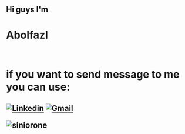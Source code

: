 <h2/> Hi guys I'm <h1/>Abolfazl <h1/> <br>
if you want to send message to me you can use: <h2/>

[![Linkedin](https://img.shields.io/badge/-LinkedIn-blue?style=flat&logo=Linkedin&logoColor=white)](https://www.linkedin.com/in/abolfazlaghdaee/)
[![Gmail](https://img.shields.io/badge/-Gmail-c14438?style=flat&logo=Gmail&logoColor=white)](abolfazlaghdaee2001@gmail.com)
<p align="left"> <img src="https://komarev.com/ghpvc/?username=abolfazlaghdaee" alt="siniorone" /> </p>
